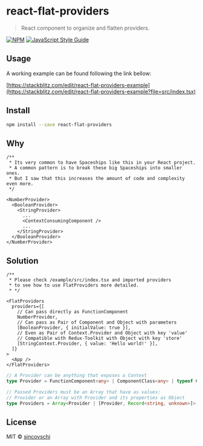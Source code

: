# react-flat-providers

> React component to organize and flatten providers.

[![NPM](https://img.shields.io/npm/v/react-flat-providers.svg)](https://www.npmjs.com/package/react-flat-providers) [![JavaScript Style Guide](https://img.shields.io/badge/code_style-standard-brightgreen.svg)](https://standardjs.com)

## Usage

A working example can be found following the link bellow:

[https://stackblitz.com/edit/react-flat-providers-example](https://stackblitz.com/edit/react-flat-providers-example?file=src/index.tsx)

## Install

```bash
npm install --save react-flat-providers
```

## Why

```tsx
/**
 * Its very common to have Spaceships like this in your React project.
 * A common pattern is to break these big Spaceships into smaller ones.
 * But I saw that this increases the amount of code and complexity even more.
 */

<NumberProvider>
  <BooleanProvider>
    <StringProvider>
      ...
      <ContextConsumingComponent />
      ...
    </StringProvider>
  </BooleanProvider>
</NumberProvider>
```

## Solution

```tsx
/**
 * Please check /example/src/index.tsx and imported providers
 * to see how to use FlatProviders more detailed.
 * */

<FlatProviders
  providers={[
    // Can pass directly as FunctionComponent
    NumberProvider,
    // Can pass as Pair of Component and Object with parameters
    [BooleanProvider, { initialValue: true }],
    // Even as Pair of Context.Provider and Object with key 'value'
    // Compatible with Redux-Toolkit with Object with key 'store'
    [StringContext.Provider, { value: 'Hello world!' }],
  ]}
>
  <App />
</FlatProviders>
```

```ts
// A Provider can be anything that exposes a Context
type Provider = FunctionComponent<any> | ComponentClass<any> | typeof Component;

// Passed Providers must be an Array that have as values:
// Provider or an Array with Provider and its properties as Object
type Providers = Array<Provider | [Provider, Record<string, unknown>]>;
```

## License

MIT © [sincovschi](https://github.com/sincovschi)

